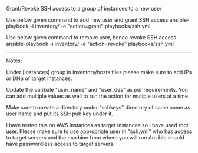 Grant/Revoke SSH access to a group of instances to a new user

Use below given command to add new user and grant SSH access
ansible-playbook -i inventory/ -e "action=grant" playbooks/ssh.yml


Use below given command to remove user, hence revoke SSH access 
ansible-playbook -i inventory/ -e "action=revoke" playbooks/ssh.yml


-----------------------------------------------------------------------------------------------------------------------------------

Notes:

Under [instances] group in inventory/hosts files please make sure to add IPs or DNS of target instances.

Update the varibale "user_name" and "user_des" as per requirements. You can add multiple values as well to run the action for mutiple users at a time.

Make sure to create a directory under "sshkeys" directory of same name as user name and put its SSH pub key under it.

I have tested this on AWS instances as target instances so I have used root user. Please make sure to use appropriate user in "ssh.yml" who has access to target servers and the machine from where you will run Ansible should have passwordless access to target servers.
